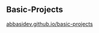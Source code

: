 ## Basic-Projects
[abbasidev.github.io/basic-projects](https://abbasidev.github.io/basic-projects/)
